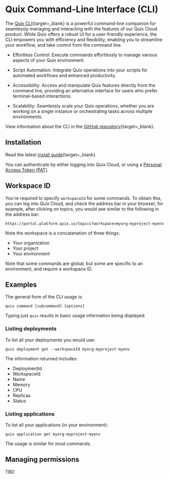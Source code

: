 # Quix Command-Line Interface (CLI)

The [Quix CLI](https://github.com/quixio/quix-cli){target=_blank} is a powerful command-line companion for seamlessly managing and interacting with the features of our Quix Cloud product. While Quix offers a robust UI for a user-friendly experience, the CLI empowers you with efficiency and flexibility, enabling you to streamline your workflow, and take control from the command line.

* Effortless Control: Execute commands effortlessly to manage various aspects of your Quix environment.

* Script Automation: Integrate Quix operations into your scripts for automated workflows and enhanced productivity.

* Accessibility: Access and manipulate Quix features directly from the command line, providing an alternative interface for users who prefer terminal-based interactions.

* Scalability: Seamlessly scale your Quix operations, whether you are working on a single instance or orchestrating tasks across multiple environments.

View information about the CLI in the [GitHub repository](https://github.com/quixio/quix-cli){target=_blank}.

## Installation

Read the latest [install guide](https://github.com/quixio/quix-cli?tab=readme-ov-file#installation-of-quix-cli){target=_blank}.

You can authenticate by either logging into Quix Cloud, or using a [Personal Access Token (PAT)](../develop/authentication/personal-access-token.md).

## Workspace ID

You're required to specify `workspaceId` for some commands. To obtain this, you can log into Quix Cloud, and check the address bar in your browser, for example, after clicking on topics, you would see similar to the following in the address bar:

```
https://portal.platform.quix.io/topics?workspace=myorg-myproject-myenv
```

Note the workspace is a concatenation of three things:

* Your organization
* Your project
* Your environment

Note that some commands are global, but some are specific to an environment, and require a workspace ID.

## Examples

The general form of the CLI usage is:

```
quix command [subcommand] [options]
```

Typing just `quix` results in basic usage information being displayed.

### Listing deployments

To list all your deployments you would use:

```
quix deployment get --workspaceId myorg-myproject-myenv
```

The information returned includes:

* DeploymentId
* WorkspaceId
* Name
* Memory
* CPU
* Replicas
* Status

### Listing applications

To list all your applications (in your environment):

```
quix application get myorg-myproject-myenv
```

The usage is similar for most commands.

## Managing permissions

TBD









